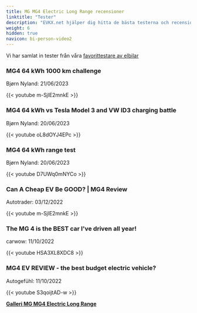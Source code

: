 ```yaml
---
title: MG MG4 Electric Long Range recensioner
linktitle: "Tester"
description: "EVKX.net hjälper dig hitta de bästa testerna och recensionerna av denna modell."
weight: 6
hidden: true
navicon: bi-person-video2
---
```

Vi har samlat in tester från våra [favorittestare av elbilar](../../../../../guides/evreviewers/)

<div class="container text-center shadow p-2 pe-4 mb-5 bg-body-tertiary rounded border">
<h3>MG4 64 kWh 1000 km challenge</h3>
<p>Bjørn Nyland: 21/06/2023</p>

{{< youtube m-SjlE2mnkE >}}

</div>
<div class="container text-center shadow p-2 pe-4 mb-5 bg-body-tertiary rounded border">
<h3>MG4 64 kWh vs Tesla Model 3 and VW ID3 charging battle</h3>
<p>Bjørn Nyland: 20/06/2023</p>

{{< youtube oL8dOYJ4EPc >}}

</div>
<div class="container text-center shadow p-2 pe-4 mb-5 bg-body-tertiary rounded border">
<h3>MG4 64 kWh range test</h3>
<p>Bjørn Nyland: 20/06/2023</p>

{{< youtube D7UWq0mNYCo >}}

</div>
<div class="container text-center shadow p-2 pe-4 mb-5 bg-body-tertiary rounded border">
<h3>Can A Cheap EV Be GOOD? | MG4 Review </h3>
<p>Autotrader: 03/12/2022</p>

{{< youtube m-SjlE2mnkE >}}

</div>
<div class="container text-center shadow p-2 pe-4 mb-5 bg-body-tertiary rounded border">
<h3>The MG 4 is the BEST car I've driven all year!</h3>
<p>carwow: 11/10/2022</p>

{{< youtube HSA3XL8XDC8 >}}

</div>
<div class="container text-center shadow p-2 pe-4 mb-5 bg-body-tertiary rounded border">
<h3>MG4 EV REVIEW - the best budget electric vehicle?</h3>
<p>Autogefühl: 11/10/2022</p>

{{< youtube S3qoijtAD-w >}}

</div>
<div class="mt-3 mb-3">
<a href="../gallery/" class="text-decoration-none text-black">
<strong><i class="bi-arrow-left"></i>Galleri  </strong>
</a>
<a href="../" class="text-decoration-none text-black float-end">
<strong>MG MG4 Electric Long Range <i class="bi-arrow-right"></i></strong>
</a>
</div>
